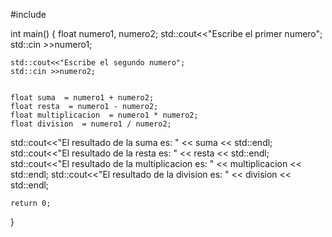 #include <iostream>

int main()
{
    float numero1, numero2;
    std::cout<<"Escribe el primer numero";
    std::cin >>numero1;
    
    std::cout<<"Escribe el segundo numero";
    std::cin >>numero2;

    
    float suma  = numero1 + numero2; 
    float resta  = numero1 - numero2; 
    float multiplicacion  = numero1 * numero2; 
    float division  = numero1 / numero2;


std::cout<<"El resultado de la suma es: " << suma << std::endl; 
std::cout<<"El resultado de la resta es: " << resta << std::endl; 
std::cout<<"El resultado de la multiplicacion es: " << multiplicacion << std::endl; 
std::cout<<"El resultado de la division es: " << division << std::endl; 
    


    return 0;
}
